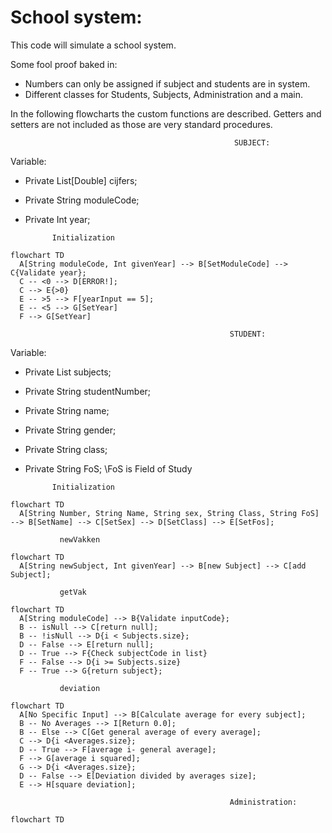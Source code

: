 # School system:

This code will simulate a school system.

Some fool proof baked in:
* Numbers can only be assigned if subject and students are in system.
* Different classes for Students, Subjects, Administration and a main.

In the following flowcharts the custom functions are described. Getters and setters are not included as those are very standard procedures.

                                                      SUBJECT:
Variable:
  * Private List[Double] cijfers;
  * Private String moduleCode;
  * Private Int year;

              Initialization
```mermaid
flowchart TD
  A[String moduleCode, Int givenYear] --> B[SetModuleCode] --> C{Validate year};
  C -- <0 --> D[ERROR!];
  C --> E{>0}
  E -- >5 --> F[yearInput == 5];
  E -- <5 --> G[SetYear]
  F --> G[SetYear]
```

                                                     STUDENT:
Variable:
  * Private List<Subject> subjects;
  * Private String studentNumber;
  * Private String name;
  * Private String gender;
  * Private String class;
  * Private String FoS;    \\FoS is Field of Study

              Initialization
```mermaid
flowchart TD
  A[String Number, String Name, String sex, String Class, String FoS] --> B[SetName] --> C[SetSex] --> D[SetClass] --> E[SetFos];
```
               newVakken
```mermaid
flowchart TD
  A[String newSubject, Int givenYear] --> B[new Subject] --> C[add Subject];
```
  
               getVak
```mermaid
flowchart TD
  A[String moduleCode] --> B{Validate inputCode};
  B -- isNull --> C[return null];
  B -- !isNull --> D{i < Subjects.size};
  D -- False --> E[return null];
  D -- True --> F{Check subjectCode in list}
  F -- False --> D{i >= Subjects.size}
  F -- True --> G{return subject};
```

               deviation
```mermaid
flowchart TD
  A[No Specific Input] --> B[Calculate average for every subject];
  B -- No Averages --> I[Return 0.0];
  B -- Else --> C[Get general average of every average];
  C --> D{i <Averages.size};
  D -- True --> F[average i- general average];
  F --> G[average i squared];
  G --> D{i <Averages.size};  
  D -- False --> E[Deviation divided by averages size];
  E --> H[square deviation];
```
  
                                                     Administration:
```mermaid
flowchart TD

```
